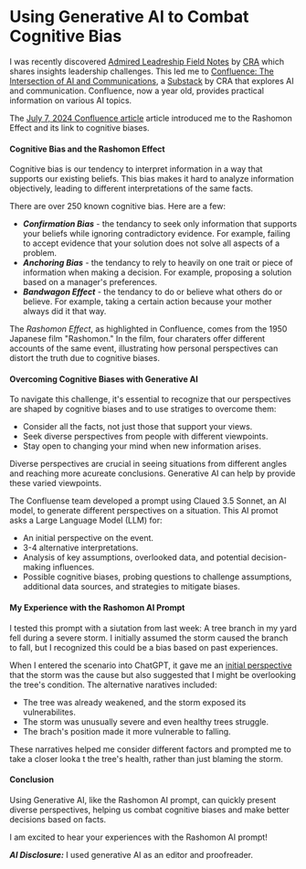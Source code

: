 # Using Generative AI to Combat Cognitive Bias

I was recently discovered [Admired Leadreship Field Notes](https://admiredleadership.com/field-notes/) by [CRA](https://crainc.com/) which shares insights leadership challenges.  This led me to [Confluence: The Intersection of AI and Communications](https://craai.substack.com/), a [Substack](https://substack.com/home) by CRA that explores AI and communication.  Confluence, now a year old, provides practical information on various AI topics. 

The [July 7, 2024 Confluence article](https://craai.substack.com/p/confluence-for-7724) article introduced me to the Rashomon Effect and its link to cognitive biases.

#### Cognitive Bias and the Rashomon Effect

Cognitive bias is our tendency to interpret information in a way that supports our existing beliefs.  This bias makes it hard to analyze information objectively, leading to different interpretations of the same facts. 

There are over 250 known cognitive bias.  Here are a few:
- ***Confirmation Bias*** - the tendancy to seek only information that supports your beliefs while ignoring contradictory evidence.  For example, failing to accept evidence that your solution does not solve all aspects of a problem.
- ***Anchoring Bias*** - the tendancy to rely to heavily on one trait or piece of information when making a decision.  For example, proposing a solution based on a manager's preferences.
- ***Bandwagon Effect*** - the tendancy to do or believe what others do or believe.  For example, taking a certain action because your mother always did it that way.

The *Rashomon Effect*, as highlighted in Confluence, comes from the 1950 Japanese film "Rashomon."  In the film, four charaters offer different accounts of the same event, illustrating how personal perspectives can distort the truth due to cognitive biases.

#### Overcoming Cognitive Biases with Generative AI

To navigate this challenge, it's essential to recognize that our perspectives are shaped by cognitive biases and to use stratiges to overcome them:

- Consider all the facts, not just those that support your views.
- Seek diverse perspectives from people with different viewpoints.
- Stay open to changing your mind when new information arises.

Diverse perspectives are crucial in seeing situations from different angles and reaching more acureate conclusions.  Generative AI can help by provide these varied viewpoints.

The Confluense team developed a prompt using Claued 3.5 Sonnet, an AI model, to generate different perspectives on a situation.  This AI promot asks a Large Language Model (LLM) for:

- An initial perspective on the event.
- 3-4 alternative interpretations.
- Analysis of key assumptions, overlooked data, and potential decision-making influences.
- Possible cognitive biases, probing questions to challenge assumptions, additional data sources, and strategies to mitigate biases.

#### My Experience with the Rashomon AI Prompt

I tested this prompt with a siutation from last week: A tree branch in my yard fell during a severe storm.  I initially assumed the storm caused the branch to fall, but I recognized this could be a bias based on past experiences.

When I entered the scenario into ChatGPT, it gave me an [initial perspective](RashomonExample.md) that the storm was the cause but also suggested that I might be overlooking the tree's condition.  The alternative naratives included:

- The tree was already weakened, and the storm exposed its vulnerabilites. 
- The storm was unusually severe and even healthy trees struggle.
- The brach's position made it more vulnerable to falling.

These narratives helped me consider different factors and prompted me to take a closer looka t the tree's health, rather than just blaming the storm.

#### Conclusion

Using Generative AI, like the Rashomon AI prompt, can quickly present diverse perspectives, helping us combat cognitive biases and make better decisions based on facts. 

I am excited to hear your experiences with the Rashomon AI prompt!

***AI Disclosure:***  I used generative AI as an editor and proofreader.
